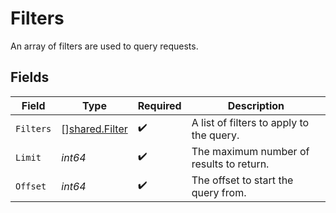 # Filters

An array of filters are used to query requests.


## Fields

| Field                                                   | Type                                                    | Required                                                | Description                                             |
| ------------------------------------------------------- | ------------------------------------------------------- | ------------------------------------------------------- | ------------------------------------------------------- |
| `Filters`                                               | [][shared.Filter](../../../pkg/models/shared/filter.md) | :heavy_check_mark:                                      | A list of filters to apply to the query.                |
| `Limit`                                                 | *int64*                                                 | :heavy_check_mark:                                      | The maximum number of results to return.                |
| `Offset`                                                | *int64*                                                 | :heavy_check_mark:                                      | The offset to start the query from.                     |